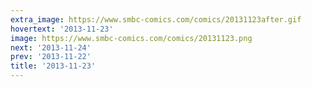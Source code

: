```yaml
---
extra_image: https://www.smbc-comics.com/comics/20131123after.gif
hovertext: '2013-11-23'
image: https://www.smbc-comics.com/comics/20131123.png
next: '2013-11-24'
prev: '2013-11-22'
title: '2013-11-23'
---
```

